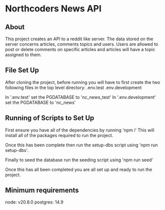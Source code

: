 # Northcoders News API

## About

This project creates an API to a reddit like server. The data stored on the server concerns articles, comments topics and users. Users are allowed to post or delete comments on specific articles and articles will have a topic assigned to them.

## File Set Up
After cloning the project, before running you will have to first create the two following files in the top level directory:
.env.test
.env.development

In '.env.test' set the PGDATABASE to 'nc_news_test'
In '.env.development' set the PGDATABASE to 'nc_news'

## Running of Scripts to Set Up

First ensure you have all of the dependencies by running 'npm i' This will install all of the packages required to run the project.

Once this has been complete then run the setup-dbs script using 'npm run setup-dbs'.

Finally to seed the database run the seeding script using 'npm run seed'

Once this has all been completed you are all set up and ready to run the project.

## Minimum requirements
node: v20.8.0
postgres: 14.9

